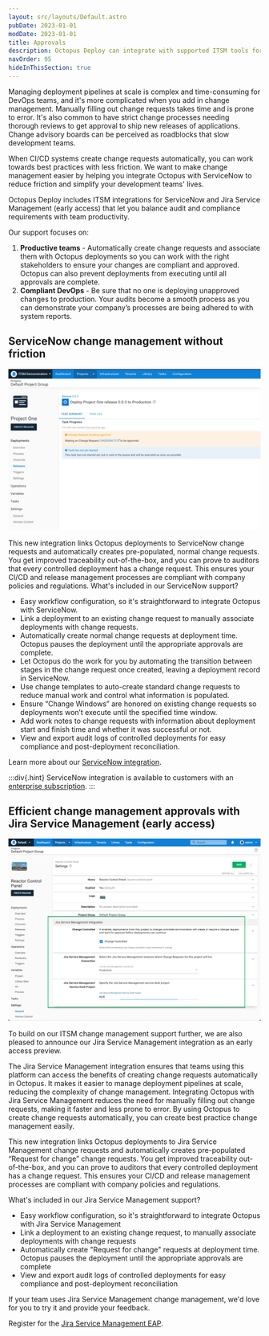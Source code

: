 ```yaml
---
layout: src/layouts/Default.astro
pubDate: 2023-01-01
modDate: 2023-01-01
title: Approvals
description: Octopus Deploy can integrate with supported ITSM tools for deployment control using Change Request approvals
navOrder: 95
hideInThisSection: true
---
```


Managing deployment pipelines at scale is complex and time-consuming for DevOps teams, and it's more complicated when you add in change management. Manually filling out change requests takes time and is prone to error. It's also common to have strict change processes needing thorough reviews to get approval to ship new releases of applications. Change advisory boards can be perceived as roadblocks that slow development teams.

When CI/CD systems create change requests automatically, you can work towards best practices with less friction. We want to make change management easier by helping you integrate Octopus with ServiceNow to reduce friction and simplify your development teams' lives.

Octopus Deploy includes ITSM integrations for ServiceNow and Jira Service Management (early access) that let you balance audit and compliance requirements with team productivity. 

Our support focuses on:

1. **Productive teams** - Automatically create change requests and associate them with Octopus deployments so you can work with the right stakeholders to ensure your changes are compliant and approved. Octopus can also prevent deployments from executing until all approvals are complete. 
2. **Compliant DevOps** - Be sure that no one is deploying unapproved changes to production. Your audits become a smooth process as you can demonstrate your company’s processes are being adhered to with system reports.

## ServiceNow change management without friction

![ServiceNow deployment waiting for approval](/docs/approvals/service-nowtask-status-with-cr.png)

This new integration links Octopus deployments to ServiceNow change requests and automatically creates pre-populated, normal change requests. You get improved traceability out-of-the-box, and you can prove to auditors that every controlled deployment has a change request. This ensures your CI/CD and release management processes are compliant with company policies and regulations.
What's included in our ServiceNow support?

- Easy workflow configuration, so it's straightforward to integrate Octopus with ServiceNow.
- Link a deployment to an existing change request to manually associate deployments with change requests.
- Automatically create normal change requests at deployment time. Octopus pauses the deployment until the appropriate approvals are complete.
- Let Octopus do the work for you by automating the transition between stages in the change request once created, leaving a deployment record in ServiceNow.
- Use change templates to auto-create standard change requests to reduce manual work and control what information is populated.
- Ensure “Change Windows” are honored on existing change requests so deployments won’t execute until the specified time window.
- Add work notes to change requests with information about deployment start and finish time and whether it was successful or not.
- View and export audit logs of controlled deployments for easy compliance and post-deployment reconciliation.

Learn more about our [ServiceNow integration](https://octopus.com/docs/approvals/service-now).

:::div{.hint}
ServiceNow integration is available to customers with an [enterprise subscription](https://octopus.com/pricing).
:::

## Efficient change management approvals with Jira Service Management (early access)

![Jira Service Management approvals configuration](/docs/approvals/jira-task-settings.png)

To build on our ITSM change management support further, we are also pleased to announce our Jira Service Management integration as an early access preview. 

The Jira Service Management integration ensures that teams using this platform can access the benefits of creating change requests automatically in Octopus. It makes it easier to manage deployment pipelines at scale, reducing the complexity of change management. Integrating Octopus with Jira Service Management reduces the need for manually filling out change requests, making it faster and less prone to error. By using Octopus to create change requests automatically, you can create best practice change management easily. 

This new integration links Octopus deployments to Jira Service Management change requests and automatically creates pre-populated “Request for change” change requests. You get improved traceability out-of-the-box, and you can prove to auditors that every controlled deployment has a change request. This ensures your CI/CD and release management processes are compliant with company policies and regulations.

What's included in our Jira Service Management support?

- Easy workflow configuration, so it's straightforward to integrate Octopus with Jira Service Management
- Link a deployment to an existing change request, to manually associate deployments with change requests
- Automatically create "Request for change" requests at deployment time. Octopus pauses the deployment until the appropriate approvals are complete
- View and export audit logs of controlled deployments for easy compliance and post-deployment reconciliation

If your team uses Jira Service Management change management, we'd love for you to try it and provide your feedback.

Register for the [Jira Service Management EAP](https://octopusdeploy.typeform.com/jsm-eap).
